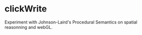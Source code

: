 clickWrite
==========

Experiment with Johnson-Laird's Procedural Semantics on spatial reasonning and webGL.
